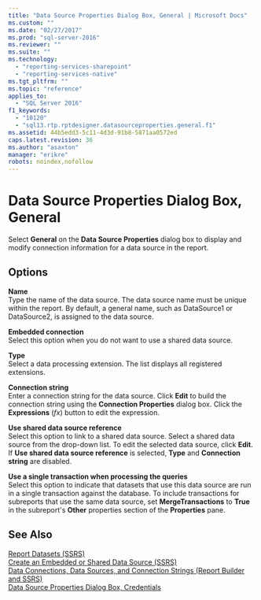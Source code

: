 ```yaml
---
title: "Data Source Properties Dialog Box, General | Microsoft Docs"
ms.custom: ""
ms.date: "02/27/2017"
ms.prod: "sql-server-2016"
ms.reviewer: ""
ms.suite: ""
ms.technology: 
  - "reporting-services-sharepoint"
  - "reporting-services-native"
ms.tgt_pltfrm: ""
ms.topic: "reference"
applies_to: 
  - "SQL Server 2016"
f1_keywords: 
  - "10120"
  - "sql13.rtp.rptdesigner.datasourceproperties.general.f1"
ms.assetid: 44b5edd3-5c11-4d3d-91b8-5871aa0572ed
caps.latest.revision: 36
ms.author: "asaxton"
manager: "erikre"
robots: noindex,nofollow
---
```

# Data Source Properties Dialog Box, General
  Select **General** on the **Data Source Properties** dialog box to display and modify connection information for a data source in the report.  
  
## Options  
 **Name**  
 Type the name of the data source. The data source name must be unique within the report. By default, a general name, such as DataSource1 or DataSource2, is assigned to the data source.  
  
 **Embedded connection**  
 Select this option when you do not want to use a shared data source.  
  
 **Type**  
 Select a data processing extension. The list displays all registered extensions.  
  
 **Connection string**  
 Enter a connection string for the data source. Click **Edit** to build the connection string using the **Connection Properties** dialog box. Click the **Expressions** (*fx*) button to edit the expression.  
  
 **Use shared data source reference**  
 Select this option to link to a shared data source. Select a shared data source from the drop-down list. To edit the selected data source, click **Edit**. If **Use shared data source reference** is selected, **Type** and **Connection string** are disabled.  
  
 **Use a single transaction when processing the queries**  
 Select this option to indicate that datasets that use this data source are run in a single transaction against the database. To include transactions for subreports that use the same data source, set **MergeTransactions** to **True** in the subreport's **Other** properties section of the **Properties** pane.  
  
## See Also  
 [Report Datasets &#40;SSRS&#41;](../reporting-services/report-data/report-datasets-ssrs.md)   
 [Create an Embedded or Shared Data Source &#40;SSRS&#41;](../a9retired/create-an-embedded-or-shared-data-source-ssrs.md)   
 [Data Connections, Data Sources, and Connection Strings &#40;Report Builder and SSRS&#41;](../reporting-services/report-data/data-connections-data-sources-and-connection-strings-report-builder-and-ssrs.md)   
 [Data Source Properties Dialog Box, Credentials](../a9retired/data-source-properties-dialog-box-credentials.md)  
  
  
